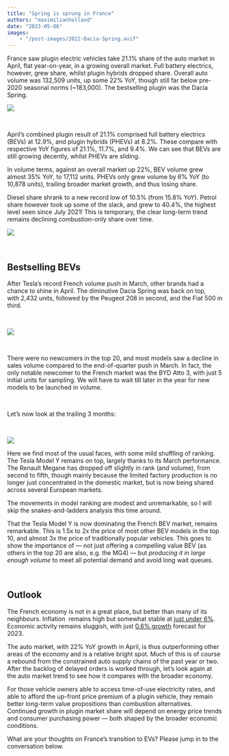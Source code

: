 ```yaml
---
title: "Spring is sprung in France"
authors: "maximilianholland"
date: "2023-05-06"
images: 
    - "/post-images/2022-Dacia-Spring.avif"
---
```


France saw plugin electric vehicles take 21.1% share of the auto market in April, flat year-on-year, in a growing overall market. Full battery electrics, however, grew share, whilst plugin hybrids dropped share. Overall auto volume was 132,509 units, up some 22% YoY, though still far below pre-2020 seasonal norms (~183,000). The bestselling plugin was the Dacia Spring.

![](post-images/April-2023-France-Passenger-Auto-Registrations-SQ.avif)

 

April’s combined plugin result of 21.1% comprised full battery electrics (BEVs) at 12.9%, and plugin hybrids (PHEVs) at 8.2%. These compare with respective YoY figures of 21.1%, 11.7%, and 9.4%. We can see that BEVs are still growing decently, whilst PHEVs are sliding.

In volume terms, against an overall market up 22%, BEV volume grew almost 35% YoY, to 17,112 units. PHEVs only grew volume by 6% YoY (to 10,878 units), trailing broader market growth, and thus losing share.

Diesel share shrank to a new record low of 10.5% (from 15.8% YoY). Petrol share however took up some of the slack, and grew to 40.4%, the highest level seen since July 2021! This is temporary, the clear long-term trend remains declining combustion-only share over time.

![](post-images/April-2023-France-Monthly-Powertrain-Market-Share.avif)

 

## Bestselling BEVs

After Tesla’s record French volume push in March, other brands had a chance to shine in April. The diminutive Dacia Spring was back on top, with 2,432 units, followed by the Peugeot 208 in second, and the Fiat 500 in third.

 

![](post-images/France-BEVs-April-2023.avif)

 

There were no newcomers in the top 20, and most models saw a decline in sales volume compared to the end-of-quarter push in March. In fact, the only notable newcomer to the French market was the BYD Atto 3, with just 5 initial units for sampling. We will have to wait till later in the year for new models to be launched in volume.

 

Let’s now look at the trailing 3 months:

 

![](post-images/France-BEVs-April-23-Trailing-Qtr.avif)

Here we find most of the usual faces, with some mild shuffling of ranking. The Tesla Model Y remains on top, largely thanks to its March performance. The Renault Megane has dropped off slightly in rank (and volume), from second to fifth, though mainly because the limited factory production is no longer just concentrated in the domestic market, but is now being shared across several European markets.

The movements in model ranking are modest and unremarkable, so I will skip the snakes-and-ladders analysis this time around.

That the Tesla Model Y is now dominating the French BEV market, remains remarkable. This is 1.5x to 2x the price of most other BEV models in the top 10, and almost 3x the price of traditionally popular vehicles. This goes to show the importance of — not just offering a compelling value BEV (as others in the top 20 are also, e.g. the MG4) — but _producing it in large enough volume_ to meet all potential demand and avoid long wait queues.

 

## Outlook

The French economy is not in a great place, but better than many of its neighbours. Inflation  remains high but somewhat stable at [just under 6%](https://tradingeconomics.com/france/indicators). Economic activity remains sluggish, with just [0.6% growth](https://think.ing.com/snaps/france-business-outlook-worsens) forecast for 2023.

The auto market, with 22% YoY growth in April, is thus outperforming other areas of the economy and is a relative bright spot. Much of this is of course a rebound from the constrained auto supply chains of the past year or two. After the backlog of delayed orders is worked through, let’s look again at the auto market trend to see how it compares with the broader economy.

For those vehicle owners able to access time-of-use electricity rates, and able to afford the up-front price premium of a plugin vehicle, they remain better long-term value propositions than combustion alternatives. Continued growth in plugin market share will depend on energy price trends and consumer purchasing power — both shaped by the broader economic conditions.

What are your thoughts on France’s transition to EVs? Please jump in to the conversation below.
